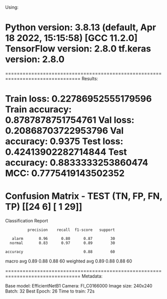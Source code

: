 Using:

Python version: 3.8.13 (default, Apr 18 2022, 15:15:58)
[GCC 11.2.0]
TensorFlow version: 2.8.0
tf.keras version: 2.8.0
================================================================================
================================================================================
Results:

Train loss: 0.22786952555179596
Train accuracy: 0.8787878751754761
Val loss: 0.20868703722953796
Val accuracy: 0.9375
Test loss: 0.42413902282714844
Test accuracy: 0.8833333253860474
MCC: 0.7775419143502352
================================================================================
Confusion Matrix - TEST (TN, FP, FN, TP)
[[24  6]
 [ 1 29]]
================================================================================
Classification Report

              precision    recall  f1-score   support

       alarm       0.96      0.80      0.87        30
      normal       0.83      0.97      0.89        30

    accuracy                           0.88        60
   macro avg       0.89      0.88      0.88        60
weighted avg       0.89      0.88      0.88        60

================================================================================
Metadata:

Base model: EfficientNetB1
Camera: FI_C0166000
Image size: 240x240
Batch: 32
Best Epoch: 26
Time to train: 72s
